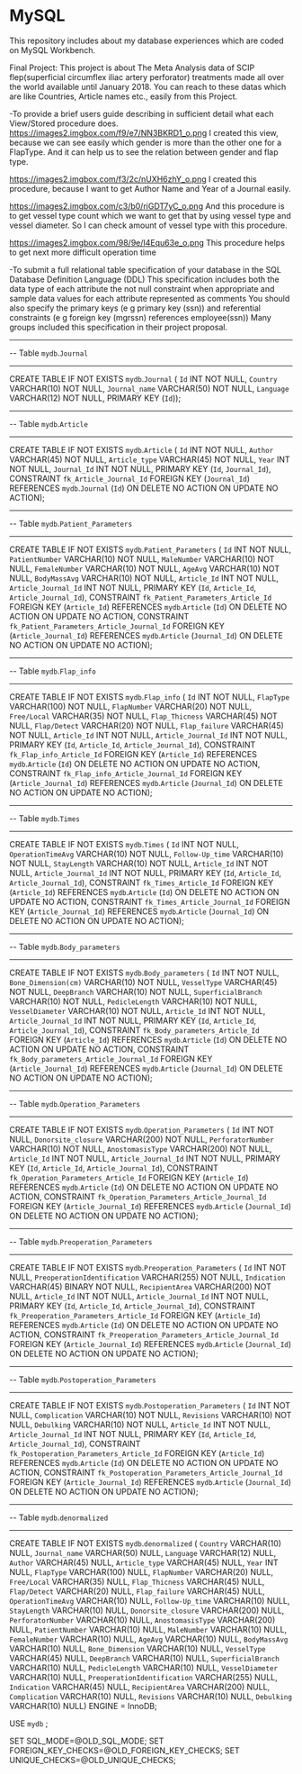 # MySQL
This repository includes about my database experiences which are coded on MySQL Workbench.

Final Project:
This project is about The Meta Analysis data of SCIP flep(superficial circumflex iliac artery perforator) treatments made all over the world available until January 2018. You can reach to these datas which are like Countries, Article names etc., easily from this Project.

-To provide a brief users guide describing in sufficient detail what each View/Stored procedure does.
https://images2.imgbox.com/f9/e7/NN3BKRD1_o.png
I created this view, because we can see easily which gender is more than the other one for a FlapType. And it can help us to see the relation between gender and flap type.

https://images2.imgbox.com/f3/2c/nUXH6zhY_o.png
I created this procedure, because I want to get Author Name and Year of a Journal easily.

https://images2.imgbox.com/c3/b0/riGDT7yC_o.png
And this procedure is to get vessel type count which we want to get that by using vessel type and vessel diameter. So I can check amount of vessel type with this procedure.

https://images2.imgbox.com/98/9e/I4Equ63e_o.png
This procedure helps to get next more difficult operation time

-To submit a full relational table specification of your database in the SQL Database Definition Language (DDL) This specification includes both the data type of each attribute the not null constraint when appropriate and sample data values for each attribute represented as comments You should also specify the primary keys (e g primary key (ssn)) and referential constraints (e g foreign key (mgrssn) references employee(ssn)) Many groups included this specification in their project proposal. 

-- -----------------------------------------------------
-- Table `mydb`.`Journal`
-- -----------------------------------------------------
CREATE TABLE IF NOT EXISTS `mydb`.`Journal` (
  `Id` INT NOT NULL,
  `Country` VARCHAR(10) NOT NULL,
  `Journal_name` VARCHAR(50) NOT NULL,
  `Language` VARCHAR(12) NOT NULL,
  PRIMARY KEY (`Id`));

-- -----------------------------------------------------
-- Table `mydb`.`Article`
-- -----------------------------------------------------
CREATE TABLE IF NOT EXISTS `mydb`.`Article` (
  `Id` INT NOT NULL,
  `Author` VARCHAR(45) NOT NULL,
  `Article_type` VARCHAR(45) NOT NULL,
  `Year` INT NOT NULL,
  `Journal_Id` INT NOT NULL,
  PRIMARY KEY (`Id`, `Journal_Id`),
  CONSTRAINT `fk_Article_Journal_Id`
    FOREIGN KEY (`Journal_Id`)
    REFERENCES `mydb`.`Journal` (`Id`)
    ON DELETE NO ACTION
    ON UPDATE NO ACTION);

-- -----------------------------------------------------
-- Table `mydb`.`Patient_Parameters`
-- -----------------------------------------------------
CREATE TABLE IF NOT EXISTS `mydb`.`Patient_Parameters` (
  `Id` INT NOT NULL,
  `PatientNumber` VARCHAR(10) NOT NULL,
  `MaleNumber` VARCHAR(10) NOT NULL,
  `FemaleNumber` VARCHAR(10) NOT NULL,
  `AgeAvg` VARCHAR(10) NOT NULL,
  `BodyMassAvg` VARCHAR(10) NOT NULL,
  `Article_Id` INT NOT NULL,
  `Article_Journal_Id` INT NOT NULL,
  PRIMARY KEY (`Id`, `Article_Id`, `Article_Journal_Id`),
  CONSTRAINT `fk_Patient_Parameters_Article_Id`
    FOREIGN KEY (`Article_Id`)
    REFERENCES `mydb`.`Article` (`Id`)
    ON DELETE NO ACTION
    ON UPDATE NO ACTION,
  CONSTRAINT `fk_Patient_Parameters_Article_Journal_Id`
    FOREIGN KEY (`Article_Journal_Id`)
    REFERENCES `mydb`.`Article` (`Journal_Id`)
    ON DELETE NO ACTION
    ON UPDATE NO ACTION);

-- -----------------------------------------------------
-- Table `mydb`.`Flap_info`
-- -----------------------------------------------------
CREATE TABLE IF NOT EXISTS `mydb`.`Flap_info` (
  `Id` INT NOT NULL,
  `FlapType` VARCHAR(100) NOT NULL,
  `FlapNumber` VARCHAR(20) NOT NULL,
  `Free/Local` VARCHAR(35) NOT NULL,
  `Flap_Thicness` VARCHAR(45) NOT NULL,
  `Flap/Detect` VARCHAR(20) NOT NULL,
  `Flap_failure` VARCHAR(45) NOT NULL,
  `Article_Id` INT NOT NULL,
  `Article_Journal_Id` INT NOT NULL,
  PRIMARY KEY (`Id`, `Article_Id`, `Article_Journal_Id`),
  CONSTRAINT `fk_Flap_info_Article_Id`
    FOREIGN KEY (`Article_Id`)
    REFERENCES `mydb`.`Article` (`Id`)
    ON DELETE NO ACTION
    ON UPDATE NO ACTION,
  CONSTRAINT `fk_Flap_info_Article_Journal_Id`
    FOREIGN KEY (`Article_Journal_Id`)
    REFERENCES `mydb`.`Article` (`Journal_Id`)
    ON DELETE NO ACTION
    ON UPDATE NO ACTION);

-- -----------------------------------------------------
-- Table `mydb`.`Times`
-- -----------------------------------------------------
CREATE TABLE IF NOT EXISTS `mydb`.`Times` (
  `Id` INT NOT NULL,
  `OperationTimeAvg` VARCHAR(10) NOT NULL,
  `Follow-Up_time` VARCHAR(10) NOT NULL,
  `StayLength` VARCHAR(10) NOT NULL,
  `Article_Id` INT NOT NULL,
  `Article_Journal_Id` INT NOT NULL,
  PRIMARY KEY (`Id`, `Article_Id`, `Article_Journal_Id`),
  CONSTRAINT `fk_Times_Article_Id`
    FOREIGN KEY (`Article_Id`)
    REFERENCES `mydb`.`Article` (`Id`)
    ON DELETE NO ACTION
    ON UPDATE NO ACTION,
  CONSTRAINT `fk_Times_Article_Journal_Id`
    FOREIGN KEY (`Article_Journal_Id`)
    REFERENCES `mydb`.`Article` (`Journal_Id`)
    ON DELETE NO ACTION
    ON UPDATE NO ACTION);


-- -----------------------------------------------------
-- Table `mydb`.`Body_parameters`
-- -----------------------------------------------------
CREATE TABLE IF NOT EXISTS `mydb`.`Body_parameters` (
  `Id` INT NOT NULL,
  `Bone_Dimension(cm)` VARCHAR(10) NOT NULL,
  `VesselType` VARCHAR(45) NOT NULL,
  `DeepBranch` VARCHAR(10) NOT NULL,
  `SuperficialBranch` VARCHAR(10) NOT NULL,
  `PedicleLength` VARCHAR(10) NOT NULL,
  `VesselDiameter` VARCHAR(10) NOT NULL,
  `Article_Id` INT NOT NULL,
  `Article_Journal_Id` INT NOT NULL,
  PRIMARY KEY (`Id`, `Article_Id`, `Article_Journal_Id`),
  CONSTRAINT `fk_Body_parameters_Article_Id`
    FOREIGN KEY (`Article_Id`)
    REFERENCES `mydb`.`Article` (`Id`)
    ON DELETE NO ACTION
    ON UPDATE NO ACTION,
  CONSTRAINT `fk_Body_parameters_Article_Journal_Id`
    FOREIGN KEY (`Article_Journal_Id`)
    REFERENCES `mydb`.`Article` (`Journal_Id`)
    ON DELETE NO ACTION
    ON UPDATE NO ACTION);

-- -----------------------------------------------------
-- Table `mydb`.`Operation_Parameters`
-- -----------------------------------------------------
CREATE TABLE IF NOT EXISTS `mydb`.`Operation_Parameters` (
  `Id` INT NOT NULL,
  `Donorsite_closure` VARCHAR(200) NOT NULL,
  `PerforatorNumber` VARCHAR(10) NOT NULL,
  `AnostomasisType` VARCHAR(200) NOT NULL,
  `Article_Id` INT NOT NULL,
  `Article_Journal_Id` INT NOT NULL,
  PRIMARY KEY (`Id`, `Article_Id`, `Article_Journal_Id`),
  CONSTRAINT `fk_Operation_Parameters_Article_Id`
    FOREIGN KEY (`Article_Id`)
    REFERENCES `mydb`.`Article` (`Id`)
    ON DELETE NO ACTION
    ON UPDATE NO ACTION,
  CONSTRAINT `fk_Operation_Parameters_Article_Journal_Id`
    FOREIGN KEY (`Article_Journal_Id`)
    REFERENCES `mydb`.`Article` (`Journal_Id`)
    ON DELETE NO ACTION
    ON UPDATE NO ACTION);


-- -----------------------------------------------------
-- Table `mydb`.`Preoperation_Parameters`
-- -----------------------------------------------------
CREATE TABLE IF NOT EXISTS `mydb`.`Preoperation_Parameters` (
  `Id` INT NOT NULL,
  `PreoperationIdentification` VARCHAR(255) NOT NULL,
  `Indication` VARCHAR(45) BINARY NOT NULL,
  `RecipientArea` VARCHAR(200) NOT NULL,
  `Article_Id` INT NOT NULL,
  `Article_Journal_Id` INT NOT NULL,
  PRIMARY KEY (`Id`, `Article_Id`, `Article_Journal_Id`),
  CONSTRAINT `fk_Preoperation_Parameters_Article_Id`
    FOREIGN KEY (`Article_Id`)
    REFERENCES `mydb`.`Article` (`Id`)
    ON DELETE NO ACTION
    ON UPDATE NO ACTION,
  CONSTRAINT `fk_Preoperation_Parameters_Article_Journal_Id`
    FOREIGN KEY (`Article_Journal_Id`)
    REFERENCES `mydb`.`Article` (`Journal_Id`)
    ON DELETE NO ACTION
    ON UPDATE NO ACTION);


-- -----------------------------------------------------
-- Table `mydb`.`Postoperation_Parameters`
-- -----------------------------------------------------
CREATE TABLE IF NOT EXISTS `mydb`.`Postoperation_Parameters` (
  `Id` INT NOT NULL,
  `Complication` VARCHAR(10) NOT NULL,
  `Revisions` VARCHAR(10) NOT NULL,
  `Debulking` VARCHAR(10) NOT NULL,
  `Article_Id` INT NOT NULL,
  `Article_Journal_Id` INT NOT NULL,
  PRIMARY KEY (`Id`, `Article_Id`, `Article_Journal_Id`),
  CONSTRAINT `fk_Postoperation_Parameters_Article_Id`
    FOREIGN KEY (`Article_Id`)
    REFERENCES `mydb`.`Article` (`Id`)
    ON DELETE NO ACTION
    ON UPDATE NO ACTION,
  CONSTRAINT `fk_Postoperation_Parameters_Article_Journal_Id`
    FOREIGN KEY (`Article_Journal_Id`)
    REFERENCES `mydb`.`Article` (`Journal_Id`)
    ON DELETE NO ACTION
    ON UPDATE NO ACTION);

-- -----------------------------------------------------
-- Table `mydb`.`denormalized`
-- -----------------------------------------------------
CREATE TABLE IF NOT EXISTS `mydb`.`denormalized` (
  `Country` VARCHAR(10) NULL,
  `Journal_name` VARCHAR(50) NULL,
  `Language` VARCHAR(12) NULL,
  `Author` VARCHAR(45) NULL,
  `Article_type` VARCHAR(45) NULL,
  `Year` INT NULL,
  `FlapType` VARCHAR(100) NULL,
  `FlapNumber` VARCHAR(20) NULL,
  `Free/Local` VARCHAR(35) NULL,
  `Flap_Thicness` VARCHAR(45) NULL,
  `Flap/Detect` VARCHAR(20) NULL,
  `Flap_failure` VARCHAR(45) NULL,
  `OperationTimeAvg` VARCHAR(10) NULL,
  `Follow-Up_time` VARCHAR(10) NULL,
  `StayLength` VARCHAR(10) NULL,
  `Donorsite_closure` VARCHAR(200) NULL,
  `PerforatorNumber` VARCHAR(10) NULL,
  `AnostomasisType` VARCHAR(200) NULL,
  `PatientNumber` VARCHAR(10) NULL,
  `MaleNumber` VARCHAR(10) NULL,
  `FemaleNumber` VARCHAR(10) NULL,
  `AgeAvg` VARCHAR(10) NULL,
  `BodyMassAvg` VARCHAR(10) NULL,
  `Bone_Dimension` VARCHAR(10) NULL,
  `VesselType` VARCHAR(45) NULL,
  `DeepBranch` VARCHAR(10) NULL,
  `SuperficialBranch` VARCHAR(10) NULL,
  `PedicleLength` VARCHAR(10) NULL,
  `VesselDiameter` VARCHAR(10) NULL,
  `PreoperationIdentification` VARCHAR(255) NULL,
  `Indication` VARCHAR(45) NULL,
  `RecipientArea` VARCHAR(200) NULL,
  `Complication` VARCHAR(10) NULL,
  `Revisions` VARCHAR(10) NULL,
  `Debulking` VARCHAR(10) NULL)
ENGINE = InnoDB;

USE `mydb` ;

SET SQL_MODE=@OLD_SQL_MODE;
SET FOREIGN_KEY_CHECKS=@OLD_FOREIGN_KEY_CHECKS;
SET UNIQUE_CHECKS=@OLD_UNIQUE_CHECKS;

